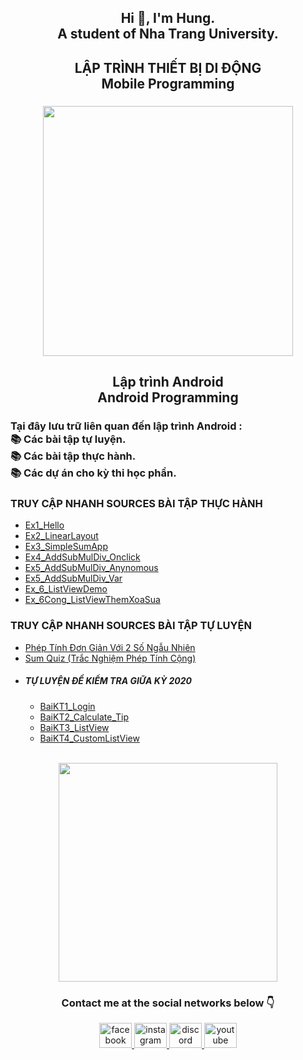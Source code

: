 <h2 align="center">Hi 👋, I'm Hung. <br>A student of Nha Trang University.</h2>

###

<h2 align="center">LẬP TRÌNH THIẾT BỊ DI ĐỘNG<br>Mobile Programming</h2>

###

<div align="center">
  <img height="400" src="https://proeffico.com/wp-content/uploads/2023/10/app-development-1.gif"  />
</div>

<h2 align="center">Lập trình Android<br>Android Programming</h2>

###

<h3 align="left">Tại đây lưu trữ liên quan đến lập trình Android :<br>📚 Các bài tập tự luyện.<br>📚 Các bài tập thực hành.<br>📚 Các dự án cho kỳ thi học phần.</h3>

<h3 align="left">TRUY CẬP NHANH SOURCES BÀI TẬP THỰC HÀNH</h3>

<ul>
  <li>
    <a href = "https://github.com/hungnguyen2912003/63132095-AndroidProgramming/tree/main/Ex1_Hello/app/src/main">Ex1_Hello</a>
  </li>
    <li>
    <a href = "https://github.com/hungnguyen2912003/63132095-AndroidProgramming/tree/main/Ex2_LinearLayout/app/src/main">Ex2_LinearLayout</a>
  </li>
    <li>
    <a href = "https://github.com/hungnguyen2912003/63132095-AndroidProgramming/tree/main/Ex3_SimpleSumApp/app/src/main">Ex3_SimpleSumApp</a>
  </li>
      <li>
    <a href = "https://github.com/hungnguyen2912003/63132095-AndroidProgramming/tree/main/Ex4_AddSubMulDiv_Onclick/app/src/main">Ex4_AddSubMulDiv_Onclick</a>
  </li>
      <li>
    <a href = "https://github.com/hungnguyen2912003/63132095-AndroidProgramming/tree/main/Ex5_AddSubMulDiv_Anynomous/app/src/main">Ex5_AddSubMulDiv_Anynomous</a>
  </li>
  <li>
    <a href = "https://github.com/hungnguyen2912003/63132095-AndroidProgramming/tree/main/Ex5_AddSubMulDiv_Var/app/src/main">Ex5_AddSubMulDiv_Var</a>
  </li>
      <li>
    <a href = "https://github.com/hungnguyen2912003/63132095-AndroidProgramming/tree/main/Ex_6_ListViewDemo/app/src/main">Ex_6_ListViewDemo</a>
  </li>
  <li>
    <a href = "https://github.com/hungnguyen2912003/63132095-AndroidProgramming/tree/main/Ex_6Cong_ListViewThemXoaSua/app/src/main">Ex_6Cong_ListViewThemXoaSua</a>
  </li>
</ul>

<h3 align="left">TRUY CẬP NHANH SOURCES BÀI TẬP TỰ LUYỆN</h3>

<ul>
  <li>
    <a href = "https://github.com/hungnguyen2912003/63132095-AndroidProgramming/tree/main/Practice/Calculator_Random/app/src/main">Phép Tính Đơn Giản Với 2 Số Ngẫu Nhiên</a>
  </li>
    <li>
    <a href = "https://github.com/hungnguyen2912003/63132095-AndroidProgramming/tree/main/Practice/Sum_Quiz/app/src/main">Sum Quiz (Trắc Nghiệm Phép Tính Cộng)</a>
  </li>
  <li>
    <h5 align="left">TỰ LUYỆN ĐỀ KIỂM TRA GIỮA KỲ 2020</h5>
  </li>
  <ul>
    <li>
      <a href = "https://github.com/hungnguyen2912003/63132095-AndroidProgramming/tree/main/Practice/GK_2020/BaiKT1/app/src/main">BaiKT1_Login</a>
    </li>
        <li>
      <a href = "https://github.com/hungnguyen2912003/63132095-AndroidProgramming/tree/main/Practice/GK_2020/BaiKT2/app/src/main">BaiKT2_Calculate_Tip</a>
    </li>
        <li>
      <a href = "https://github.com/hungnguyen2912003/63132095-AndroidProgramming/tree/main/Practice/GK_2020/BaiKT3/app/src/main">BaiKT3_ListView</a>
    </li>
        <li>
      <a href = "https://github.com/hungnguyen2912003/63132095-AndroidProgramming/tree/main/Practice/GK_2020/BaiKT4/app/src/main">BaiKT4_CustomListView</a>
    </li>
  </ul>
</ul>

<br clear="both">

<div align="center">
  <img height="350" src="https://i.makeagif.com/media/8-29-2016/NaroBk.gif"  />
</div>

###

<h3 align="center">Contact me at the social networks below 👇</h3>

<div align="center">
  <a href="https://www.facebook.com/bocutiee" target="_blank">
    <img src="https://raw.githubusercontent.com/maurodesouza/profile-readme-generator/master/src/assets/icons/social/facebook/default.svg" width="52" height="40" alt="facebook logo"  />
  </a>
  <a href="https://www.instagram.com/bocutee_2901_/" target="_blank">
    <img src="https://raw.githubusercontent.com/maurodesouza/profile-readme-generator/master/src/assets/icons/social/instagram/default.svg" width="52" height="40" alt="instagram logo"  />
  </a>
  <a href="https://discordapp.com/users/685765889613889548" target="_blank">
    <img src="https://raw.githubusercontent.com/maurodesouza/profile-readme-generator/master/src/assets/icons/social/discord/default.svg" width="52" height="40" alt="discord logo"  />
  </a>
  <a href="http://www.youtube.com/@HungNguyen-ye8fe" target="_blank">
    <img src="https://raw.githubusercontent.com/maurodesouza/profile-readme-generator/master/src/assets/icons/social/youtube/default.svg" width="52" height="40" alt="youtube logo"  />
  </a>
</div>

###
